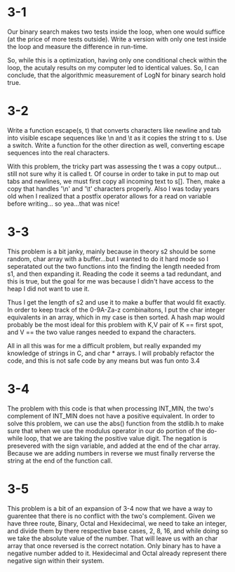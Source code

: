 # 3-1 
Our binary search makes two tests inside the loop, when one would suffice (at 
the price of more tests outside). Write a version with only one test inside the
loop and measure the difference in run-time.

So, while this is a optimization, having only one conditional check within the loop,
the acutaly results on my computer led to identical values. So, I can conclude, that 
the algorithmic measurement of LogN for binary search hold true.

# 3-2
Write a function escape(s, t) that converts characters like newline and tab 
into visible escape sequences like \n and \t as it copies the string t to s. 
Use a switch. Write a function for the other direction as well, converting 
escape sequences into the real characters.

With this problem, the tricky part was assessing the t was a copy output...
still not sure why it is called t. Of course in order to take in put to map out 
tabs and newlines, we must first copy all incoming text to s[]. Then, make a copy 
that handles '\n' and '\t' characters properly. Also I was today years old when 
I realized that a postfix operator allows for a read on variable before writing...
so yea...that was nice!


# 3-3
This problem is a bit janky, mainly because in theory s2 should be some random,
char array with a buffer...but I wanted to do it hard mode so I seperatated out 
the two functions into the finding the length needed from s1, and then expanding 
it. Reading the code it seems a tad redundant, and this is true, but the goal for
me was because I didn't have access to the heap I did not want to use it. 

Thus I get the length of s2 and use it to make a buffer that would fit exactly.
In order to keep track of the 0-9A-Za-z combinaitons, I put the char integer 
equivalents in an array, which in my case is then sorted. A hash map would probably
be the most ideal for this problem with K,V pair of K == first spot, and V == the 
two value ranges needed to expand the characters. 

All in all this was for me a difficult problem, but really expanded my knowledge 
of strings in C, and char * arrays. I will probably refactor the code, and this 
is not safe code by any means but was fun onto 3.4

# 3-4
The problem with this code is that when processing INT_MIN, the two's complement 
of INT_MIN does not have a positive equivalent. In order to solve this problem,
we can use the abs() function from the stdlib.h to make sure that when we use 
the modulus operator in our do portion of the do-while loop, that we are taking 
the positive value digit. The negation is presevered with the sign variable, and 
added at the end of the char array. Because we are adding numbers in reverse we 
must finally rerverse the string at the end of the function call. 

# 3-5 
This problem is a bit of an expansion of 3-4 now that we have a way to guarentee 
that there is no conflict with the two's complement. Given we have three route,
Binary, Octal and Hexidecimal, we need to take an integer, and divide them by 
there respective base cases, 2, 8, 16, and while doing so we take the absolute 
value of the number. That will leave us with an char array that once reversed
is the correct notation. Only binary has to have a negative number added to it.
Hexidecimal and Octal already represent there negative sign within their system.
